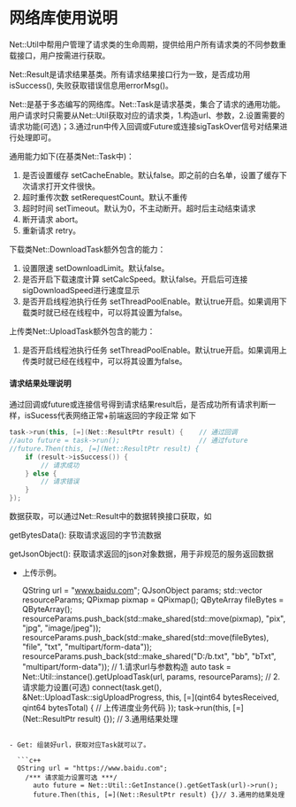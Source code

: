 # 网络库使用说明

Net::Util中帮用户管理了请求类的生命周期，提供给用户所有请求类的不同参数重载接口，用户按需进行获取。

Net::Result是请求结果基类。所有请求结果接口行为一致，是否成功用isSuccess(), 失败获取错误信息用errorMsg()。

Net::是基于多态编写的网络库。Net::Task是请求基类，集合了请求的通用功能。用户请求时只需要从Net::Util获取对应的请求类，1.构造url、参数，2.设置需要的请求功能(可选)；3.通过run中传入回调或Future或连接sigTaskOver信号对结果进行处理即可。

通用能力如下(在基类Net::Task中)：

1. 是否设置缓存 setCacheEnable。默认false。即之前的白名单，设置了缓存下次请求打开文件很快。
2. 超时重传次数 setRerequestCount。默认不重传
3. 超时时间 setTimeout。默认为0，不主动断开。超时后主动结束请求
4. 断开请求 abort。
5. 重新请求 retry。

下载类Net::DownloadTask额外包含的能力：

1. 设置限速 setDownloadLimit。默认false。
2. 是否开启下载速度计算 setCalcSpeed。默认false。开启后可连接sigDownloadSpeed进行速度显示
3. 是否开启线程池执行任务 setThreadPoolEnable。默认true开启。如果调用下载类时就已经在线程中，可以将其设置为false。

上传类Net::UploadTask额外包含的能力：

1. 是否开启线程池执行任务 setThreadPoolEnable。默认true开启。如果调用上传类时就已经在线程中，可以将其设置为false。

#### 请求结果处理说明

通过回调或future或连接信号得到请求结果result后，是否成功所有请求判断一样，isSucess代表网络正常+前端返回的字段正常 如下

```c++
task->run(this, [=](Net::ResultPtr result) {    // 通过回调
//auto future = task->run();                    // 通过future
//future.Then(this, [=](Net::ResultPtr result) {
    if (result->isSuccess()) {
    	// 请求成功
    } else {
        // 请求错误
    }
});
```

数据获取，可以通过Net::Result中的数据转换接口获取，如

getBytesData(): 获取请求返回的字节流数据

getJsonObject(): 获取请求返回的json对象数据，用于非规范的服务返回数据


- 上传示例。

    QString url = "www.baidu.com";
    QJsonObject params;
    std::vector<UploadResourceParamPtr> resourceParams;
    QPixmap pixmap = QPixmap();
    QByteArray fileBytes = QByteArray();
    resourceParams.push_back(std::make_shared<UploadPixmapParam>(std::move(pixmap), "pix", "jpg", "image/jpeg"));
    resourceParams.push_back(std::make_shared<UploadPixmapParam>(std::move(fileBytes), "file", "txt", "multipart/form-data"));
    resourceParams.push_back(std::make_shared<UploadPixmapParam>("D:/b.txt", "bb", "bTxt", "multipart/form-data"));
    // 1.请求url与参数构造
    auto task = Net::Util::instance().getUploadTask(url, params, resourceParams);
    // 2.请求能力设置(可选)
    connect(task.get(), &Net::UploadTask::sigUploadProgress, this, [=](qint64 bytesReceived, qint64 bytesTotal) {
        // 上传进度业务代码
    });
    task->run(this, [=](Net::ResultPtr result) {}); // 3.通用结果处理
```

- Get: 组装好url，获取对应Task就可以了。

  ```c++
  QString url = "https://www.baidu.com";
  	/*** 请求能力设置可选 ***/
      auto future = Net::Util::GetInstance().getGetTask(url)->run(); 
      future.Then(this, [=](Net::ResultPtr result) {}// 3.通用的结果处理
  ```
